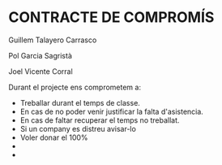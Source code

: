# CONTRACTE DE COMPROMÍS
Guillem Talayero Carrasco

Pol Garcia Sagristà

Joel Vicente Corral


Durant el projecte ens comprometem a:

<ul>
  <li> Treballar durant el temps de classe. </li>
  <li> En cas de no poder venir justificar la falta d'asistencia. </li>
  <li> En cas de faltar recuperar el temps no treballat. </li>
  <li> Si un company es distreu avisar-lo </li>
  <li> Voler donar el 100% </li>
  <li>  </li>
  <li>  </li>
</ul>
